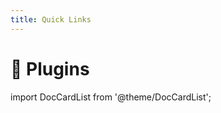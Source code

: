 ```yaml
---
title: Quick Links
---
```


# 🧩 Plugins
import DocCardList from '@theme/DocCardList';

<DocCardList />